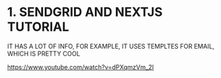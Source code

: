 # 1. SENDGRID AND NEXTJS TUTORIAL

IT HAS A LOT OF INFO, FOR EXAMPLE, IT USES TEMPLTES FOR EMAIL, WHICH IS PRETTY COOL

<https://www.youtube.com/watch?v=dPXqmzVm_2I>
